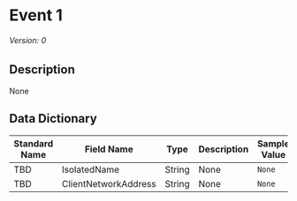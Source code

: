 # Event 1
###### Version: 0

## Description
None

## Data Dictionary
|Standard Name|Field Name|Type|Description|Sample Value|
|---|---|---|---|---|
|TBD|IsolatedName|String|None|`None`|
|TBD|ClientNetworkAddress|String|None|`None`|
